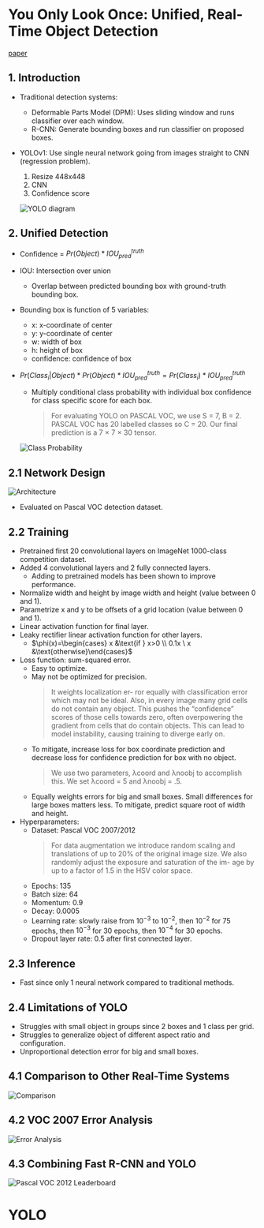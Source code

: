 # You Only Look Once: Unified, Real-Time Object Detection

[paper](./assets/yolov1.pdf)

## 1. Introduction

- Traditional detection systems:
  - Deformable Parts Model (DPM): Uses sliding window and runs classifier over each window.
  - R-CNN: Generate bounding boxes and run classifier on proposed boxes.
- YOLOv1: Use single neural network going from images straight to CNN (regression problem).

  1. Resize 448x448
  2. CNN
  3. Confidence score

  ![YOLO diagram](./assets/figure1.png)

## 2. Unified Detection

- Confidence = $Pr(Object)*IOU^{truth}_{pred}$
- IOU: Intersection over union
  - Overlap between predicted bounding box with ground-truth bounding box.
- Bounding box is function of 5 variables:

  - x: x-coordinate of center
  - y: y-coordinate of center
  - w: width of box
  - h: height of box
  - confidence: confidence of box

- $Pr(Class_i|Object)*Pr(Object)*IOU^{truth}_{pred} = Pr(Class_i)*IOU^{truth}_{pred}$

  - Multiply conditional class probability with individual box confidence for class specific score for each box.
    > For evaluating YOLO on PASCAL VOC, we use S = 7, B = 2. PASCAL VOC has 20 labelled classes so C = 20. Our final prediction is a 7 × 7 × 30 tensor.

  ![Class Probability](./assets/figure2.png)

## 2.1 Network Design

![Architecture](./assets/figure3.png)

- Evaluated on Pascal VOC detection dataset.

## 2.2 Training

- Pretrained first 20 convolutional layers on ImageNet 1000-class competition dataset.
- Added 4 convolutional layers and 2 fully connected layers.
  - Adding to pretrained models has been shown to improve performance.
- Normalize width and height by image width and height (value between 0 and 1).
- Parametrize x and y to be offsets of a grid location (value between 0 and 1).
- Linear activation function for final layer.
- Leaky rectifier linear activation function for other layers.
  - $\phi(x)=\begin{cases} x &\text{if } x>0 \\ 0.1x \ x &\text{otherwise}\end{cases}$
- Loss function: sum-squared error.
  - Easy to optimize.
  - May not be optimized for precision.
    > It weights localization er- ror equally with classification error which may not be ideal. Also, in every image many grid cells do not contain any object. This pushes the “confidence” scores of those cells towards zero, often overpowering the gradient from cells that do contain objects. This can lead to model instability, causing training to diverge early on.
  - To mitigate, increase loss for box coordinate prediction and decrease loss for confidence prediction for box with no object.
    > We use two parameters, λcoord and λnoobj to accomplish this. We set λcoord = 5 and λnoobj = .5.
  - Equally weights errors for big and small boxes. Small differences for large boxes matters less. To mitigate, predict square root of width and height.
- Hyperparameters:
  - Dataset: Pascal VOC 2007/2012
    > For data augmentation we introduce random scaling and translations of up to 20% of the original image size. We also randomly adjust the exposure and saturation of the im- age by up to a factor of 1.5 in the HSV color space.
  - Epochs: 135
  - Batch size: 64
  - Momentum: 0.9
  - Decay: 0.0005
  - Learning rate: slowly raise from $10^{-3}$ to $10^{-2}$, then $10^{-2}$ for 75 epochs, then $10^{-3}$ for 30 epochs, then $10^{-4}$ for 30 epochs.
  - Dropout layer rate: 0.5 after first connected layer.

## 2.3 Inference

- Fast since only 1 neural network compared to traditional methods.

## 2.4 Limitations of YOLO

- Struggles with small object in groups since 2 boxes and 1 class per grid.
- Struggles to generalize object of different aspect ratio and configuration.
- Unproportional detection error for big and small boxes.

## 4.1 Comparison to Other Real-Time Systems

![Comparison](./assets/figure4.png)

## 4.2 VOC 2007 Error Analysis

![Error Analysis](./assets/figure5.png)

## 4.3 Combining Fast R-CNN and YOLO

![Pascal VOC 2012 Leaderboard](./assets/figure6.png)
# YOLO
